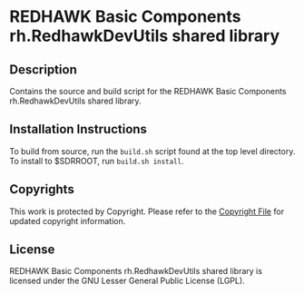 # REDHAWK Basic Components rh.RedhawkDevUtils shared library
 
## Description

Contains the source and build script for the REDHAWK Basic Components rh.RedhawkDevUtils shared library.
 
## Installation Instructions

To build from source, run the `build.sh` script found at the top level directory. To install to $SDRROOT, run `build.sh install`.
 
## Copyrights

This work is protected by Copyright. Please refer to the [Copyright File](COPYRIGHT) for updated copyright information.

## License

REDHAWK Basic Components rh.RedhawkDevUtils shared library is licensed under the GNU Lesser General Public License (LGPL).


